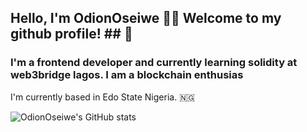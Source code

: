 
## Hello, I'm OdionOseiwe 	:sassy_woman: Welcome to my github profile! ## :wave:


### I'm a frontend developer and currently learning solidity at web3bridge lagos.  I am a blockchain enthusias ###


I'm currently based in Edo State Nigeria. :nigeria:




![OdionOseiwe's GitHub stats](https://github-readme-stats.vercel.app/api?username=anuraghazra&show_icons=true&theme=radical)
